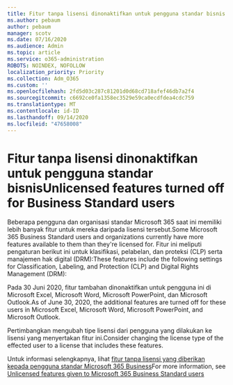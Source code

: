 ```yaml
---
title: Fitur tanpa lisensi dinonaktifkan untuk pengguna standar bisnis
ms.author: pebaum
author: pebaum
manager: scotv
ms.date: 07/16/2020
ms.audience: Admin
ms.topic: article
ms.service: o365-administration
ROBOTS: NOINDEX, NOFOLLOW
localization_priority: Priority
ms.collection: Adm_O365
ms.custom: ''
ms.openlocfilehash: 2fd5d03c287c81201d0d68cd718afef46db7a2f4
ms.sourcegitcommit: c6692ce0fa1358ec3529e59ca0ecdfdea4cdc759
ms.translationtype: MT
ms.contentlocale: id-ID
ms.lasthandoff: 09/14/2020
ms.locfileid: "47658008"
---
```

# <a name="unlicensed-features-turned-off-for-business-standard-users"></a><span data-ttu-id="95816-102">Fitur tanpa lisensi dinonaktifkan untuk pengguna standar bisnis</span><span class="sxs-lookup"><span data-stu-id="95816-102">Unlicensed features turned off for Business Standard users</span></span>

<span data-ttu-id="95816-103">Beberapa pengguna dan organisasi standar Microsoft 365 saat ini memiliki lebih banyak fitur untuk mereka daripada lisensi tersebut.</span><span class="sxs-lookup"><span data-stu-id="95816-103">Some Microsoft 365 Business Standard users and organizations currently have more features available to them than they're licensed for.</span></span> <span data-ttu-id="95816-104">Fitur ini meliputi pengaturan berikut ini untuk klasifikasi, pelabelan, dan proteksi (CLP) serta manajemen hak digital (DRM):</span><span class="sxs-lookup"><span data-stu-id="95816-104">These features include the following settings for Classification, Labeling, and Protection (CLP) and Digital Rights Management (DRM):</span></span>
    
<span data-ttu-id="95816-105">Pada 30 Juni 2020, fitur tambahan dinonaktifkan untuk pengguna ini di Microsoft Excel, Microsoft Word, Microsoft PowerPoint, dan Microsoft Outlook.</span><span class="sxs-lookup"><span data-stu-id="95816-105">As of June 30, 2020, the additional features are turned off for these users in Microsoft Excel, Microsoft Word, Microsoft PowerPoint, and Microsoft Outlook.</span></span>

<span data-ttu-id="95816-106">Pertimbangkan mengubah tipe lisensi dari pengguna yang dilakukan ke lisensi yang menyertakan fitur ini.</span><span class="sxs-lookup"><span data-stu-id="95816-106">Consider changing the license type of the effected user to a license that includes these features.</span></span> 

<span data-ttu-id="95816-107">Untuk informasi selengkapnya, lihat [fitur tanpa lisensi yang diberikan kepada pengguna standar Microsoft 365 Business](https://support.microsoft.com/help/4568654/extra-features-to-be-turned-off-for-microsoft-365-business-standard?preview)</span><span class="sxs-lookup"><span data-stu-id="95816-107">For more information, see [Unlicensed features given to Microsoft 365 Business Standard users](https://support.microsoft.com/help/4568654/extra-features-to-be-turned-off-for-microsoft-365-business-standard?preview)</span></span>